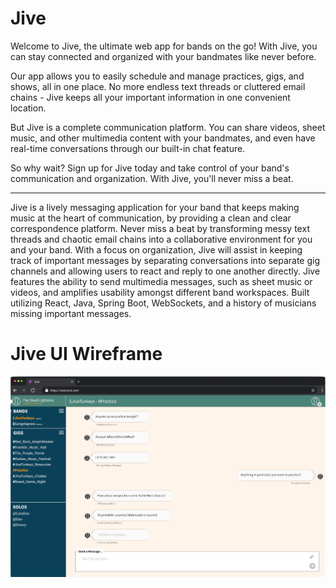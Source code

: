 # Jive

Welcome to Jive, the ultimate web app for bands on the go! With Jive, you can stay connected and organized with your bandmates like never before.

Our app allows you to easily schedule and manage practices, gigs, and shows, all in one place. No more endless text threads or cluttered email chains - Jive keeps all your important information in one convenient location.

But Jive is a complete communication platform. You can share videos, sheet music, and other multimedia content with your bandmates, and even have real-time conversations through our built-in chat feature.

So why wait? Sign up for Jive today and take control of your band's communication and organization. With Jive, you'll never miss a beat.

* * * 
Jive is a lively messaging application for your band that keeps making music at the heart of communication, by providing a clean and clear correspondence platform. Never miss a beat by transforming messy text threads and chaotic email chains into a collaborative environment for you and your band. With a focus on organization, Jive will assist in keeping track of important messages by separating conversations into separate gig channels and allowing users to react and reply to one another directly. Jive features the ability to send multimedia messages, such as sheet music or videos, and amplifies usability amongst different band workspaces. Built utilizing React, Java, Spring Boot, WebSockets, and a history of musicians missing important messages. 

# Jive UI Wireframe
<p align="center">
<img src="https://raw.githubusercontent.com/Tucuman-Jive/Jive_Resources/main/Jive_Wireframe_Window.png" alt="drawing" width="1000"/></br>
</p>
